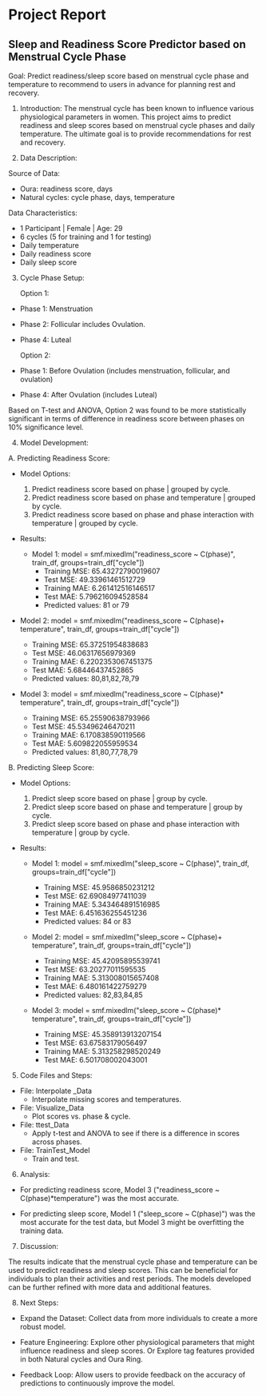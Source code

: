  # Project Report
 ## Sleep and Readiness Score Predictor based on Menstrual Cycle Phase


Goal: Predict readiness/sleep score based on menstrual cycle phase and temperature to recommend to users in advance for planning rest and recovery.


1. Introduction: 
The menstrual cycle has been known to influence various physiological parameters in women. This project aims to predict readiness and sleep scores based on menstrual cycle phases and daily temperature. The ultimate goal is to provide recommendations for rest and recovery.


2. Data Description: 

Source of Data: 
  - Oura: readiness score, days
  - Natural cycles: cycle phase, days, temperature

Data Characteristics: 
  - 1 Participant | Female | Age: 29
  - 6 cycles (5 for training and 1 for testing)
  - Daily temperature
  - Daily readiness score
  - Daily sleep score


3. Cycle Phase Setup:

   Option 1:  
  - Phase 1: Menstruation 
  - Phase 2: Follicular includes Ovulation.
  - Phase 4: Luteal

    Option 2: 
  - Phase 1: Before Ovulation (includes menstruation, follicular, and ovulation)
  - Phase 4: After Ovulation (includes Luteal)

Based on T-test and ANOVA, Option 2 was found to be more statistically significant in terms of difference in readiness score between phases on 10% significance level.



4. Model Development:

A. Predicting Readiness Score:

- Model Options:
  1. Predict readiness score based on phase | grouped by cycle.
  2. Predict readiness score based on phase and temperature | grouped by cycle.
  3. Predict readiness score based on phase and phase interaction with temperature | grouped by cycle.

- Results:

  -  Model 1:
    model = smf.mixedlm("readiness_score ~ C(phase)", train_df, groups=train_df["cycle"])
     - Training MSE: 65.43272790019607
     - Test MSE: 49.33961461512729
     - Training MAE: 6.261412516146517
     - Test MAE: 5.796216094528584
     - Predicted values: 81 or 79

-	 Model 2:
    model = smf.mixedlm("readiness_score ~ C(phase)+ temperature", train_df, groups=train_df["cycle"])
     - Training MSE: 65.37251954838683
     - Test MSE: 46.06317656979369
     - Training MAE: 6.2202353067451375
     - Test MAE: 5.68446437452865
     - Predicted values: 80,81,82,78,79

-	Model 3: 
    model = smf.mixedlm("readiness_score ~ C(phase)* temperature", train_df, groups=train_df["cycle"])
     - Training MSE: 65.25590638793966
     - Test MSE: 45.53496246470211
     - Training MAE: 6.170838590119566
     - Test MAE: 5.609822055959534
     - Predicted values: 81,80,77,78,79








B. Predicting Sleep Score:

- Model Options:
  1. Predict sleep score based on phase | group by cycle.
  2. Predict sleep score based on phase and temperature | group by cycle.
  3. Predict sleep score based on phase and phase interaction with temperature | group by cycle.

- Results:

  - Model 1:
     model = smf.mixedlm("sleep_score ~ C(phase)", train_df, groups=train_df["cycle"])
     - Training MSE: 45.9586850231212
     - Test MSE: 62.69084977411039
     - Training MAE: 5.343464891516985
     - Test MAE: 6.451636255451236
     - Predicted values: 84 or 83

  - Model 2:
 model = smf.mixedlm("sleep_score ~ C(phase)+ temperature", train_df, groups=train_df["cycle"])
     - Training MSE: 45.42095895539741
     - Test MSE: 63.20277011595535
     - Training MAE: 5.313008015657408
     - Test MAE: 6.480161422759279
     - Predicted values: 82,83,84,85

  - Model 3:
    model = smf.mixedlm("sleep_score ~ C(phase)* temperature", train_df,  groups=train_df["cycle"])
     - Training MSE: 45.358913913207154
     - Test MSE: 63.67583179056497
     - Training MAE: 5.313258298520249
     - Test MAE: 6.501708002043001



5. Code Files and Steps: 

- File: Interpolate _Data 
   - Interpolate missing scores and temperatures.
- File:  Visualize_Data
   - Plot scores vs. phase & cycle. 
- File: ttest_Data 
   - Apply t-test and ANOVA to see if there is a difference in scores across phases.
- File: TrainTest_Model
   - Train and test.


6. Analysis:

- For predicting readiness score, Model 3 ("readiness_score ~ C(phase)*temperature") was the most accurate.

- For predicting sleep score, Model 1 ("sleep_score ~ C(phase)") was the most accurate for the test data, but Model 3 might be overfitting the training data.


7. Discussion:

The results indicate that the menstrual cycle phase and temperature can be used to predict readiness and sleep scores. This can be beneficial for individuals to plan their activities and rest periods. The models developed can be further refined with more data and additional features.


8. Next Steps:

- Expand the Dataset: Collect data from more individuals to create a more robust model.

-   Feature Engineering: Explore other physiological parameters that might influence readiness and sleep scores. Or Explore tag features provided in both Natural cycles and Oura Ring.
  
-   Feedback Loop: Allow users to provide feedback on the accuracy of predictions to continuously improve the model.


